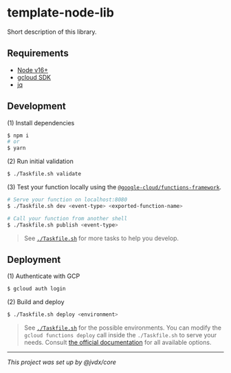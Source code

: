 # template-node-lib

Short description of this library.

## Requirements

- [Node v16+][install-node]
- [gcloud SDK][install-gcloud]
- [jq][install-jq]

## Development

(1) Install dependencies

```bash
$ npm i
# or
$ yarn
```

(2) Run initial validation

```bash
$ ./Taskfile.sh validate
```

(3) Test your function locally using the
[`@google-cloud/functions-framework`][functions-framework].

```bash
# Serve your function on localhost:8080
$ ./Taskfile.sh dev <event-type> <exported-function-name>

# Call your function from another shell
$ ./Taskfile.sh publish <event-type>
```

> See [`./Taskfile.sh`](./Taskfile.sh) for more tasks to help you develop.

## Deployment

(1) Authenticate with GCP

```bash
$ gcloud auth login
```

(2) Build and deploy

```bash
$ ./Taskfile.sh deploy <environment>
```

> See [`./Taskfile.sh`](./Taskfile.sh) for the possible environments. You can
> modify the `gcloud functions deploy` call inside the `./Taskfile.sh` to serve
> your needs. Consult [the official documentation][gcloud-deploy] for all
> available options. 

---

_This project was set up by @jvdx/core_

[functions-framework]: https://github.com/GoogleCloudPlatform/functions-framework-nodejs
[install-node]: https://github.com/nvm-sh/nvm
[install-gcloud]: https://cloud.google.com/sdk/docs/install
[install-jq]: https://stedolan.github.io/jq/
[gcloud-deploy]: https://cloud.google.com/sdk/gcloud/reference/functions/deploy
